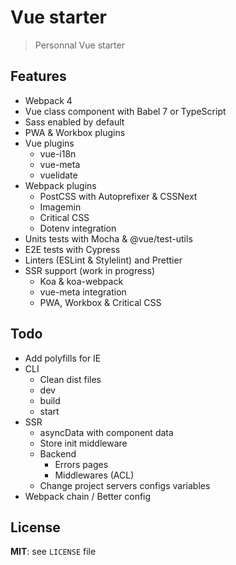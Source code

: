 # Vue starter

> Personnal Vue starter

## Features

* Webpack 4
* Vue class component with Babel 7 or TypeScript
* Sass enabled by default
* PWA & Workbox plugins
* Vue plugins
  * vue-i18n
  * vue-meta
  * vuelidate
* Webpack plugins
  * PostCSS with Autoprefixer & CSSNext
  * Imagemin
  * Critical CSS
  * Dotenv integration
* Units tests with Mocha & @vue/test-utils
* E2E tests with Cypress
* Linters (ESLint & Stylelint) and Prettier
* SSR support (work in progress)
  * Koa & koa-webpack
  * vue-meta integration
  * PWA, Workbox & Critical CSS

## Todo

* Add polyfills for IE
* CLI
  * Clean dist files
  * dev
  * build
  * start
* SSR
  * asyncData with component data
  * Store init middleware
  * Backend
    * Errors pages
    * Middlewares (ACL)
  * Change project servers configs variables
* Webpack chain / Better config

## License

**MIT**: see `LICENSE` file

